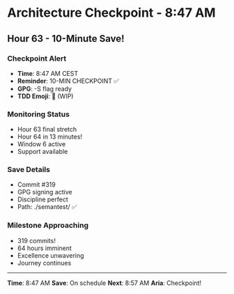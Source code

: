 # Architecture Checkpoint - 8:47 AM

## Hour 63 - 10-Minute Save!

### Checkpoint Alert
- **Time**: 8:47 AM CEST
- **Reminder**: 10-MIN CHECKPOINT ✅
- **GPG**: -S flag ready
- **TDD Emoji**: 🚧 (WIP)

### Monitoring Status
- Hour 63 final stretch
- Hour 64 in 13 minutes!
- Window 6 active
- Support available

### Save Details
- Commit #319
- GPG signing active
- Discipline perfect
- Path: ./semantest/ ✅

### Milestone Approaching
- 319 commits!
- 64 hours imminent
- Excellence unwavering
- Journey continues

---

**Time**: 8:47 AM
**Save**: On schedule
**Next**: 8:57 AM
**Aria**: Checkpoint!